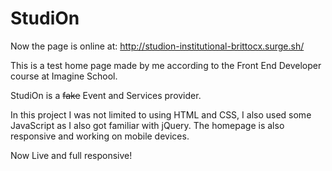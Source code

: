 # StudiOn

Now the page is online at: http://studion-institutional-brittocx.surge.sh/

This is a test home page made by me according to the Front End Developer course at Imagine School.



StudiOn is a <strike>fake</strike> Event and Services provider.



In this project I was not limited to using HTML and CSS, I also used some JavaScript as I also got familiar with jQuery.
The homepage is also responsive and working on mobile devices.



Now Live and full responsive!
